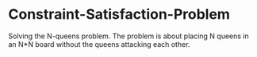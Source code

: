 # Constraint-Satisfaction-Problem
Solving the N-queens problem. The problem is about placing N queens in an N*N board without the queens attacking each other.
